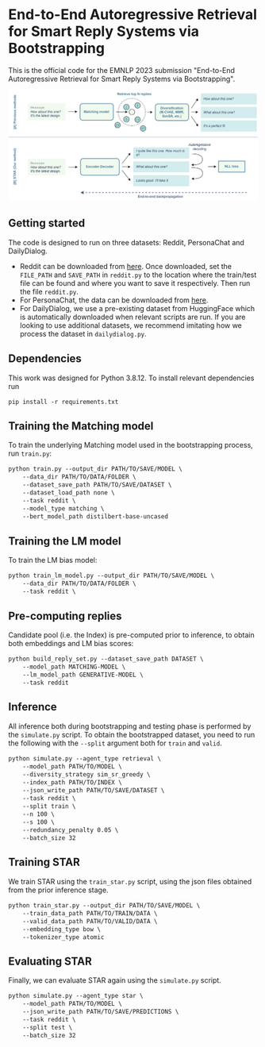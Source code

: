 # End-to-End Autoregressive Retrieval for Smart Reply Systems via Bootstrapping

This is the official code for the EMNLP 2023 submission "End-to-End Autoregressive Retrieval for Smart Reply Systems via
Bootstrapping".

![assets/t5v5.png](assets/t5v5.png)

## Getting started
The code is designed to run on three datasets: Reddit, PersonaChat and DailyDialog. 
* Reddit can be downloaded from [here](https://github.com/zhangmozhi/mrs). Once downloaded, set the `FILE_PATH` and `SAVE_PATH` in `reddit.py` to the location where the train/test file can be found and where you want to save it respectively. Then run the file `reddit.py`. 
* For PersonaChat, the data can be downloaded from [here](https://drive.google.com/open?id=1gNyVL5pSMO6DnTIlA9ORNIrd2zm8f3QH).
* For DailyDialog, we use a pre-existing dataset from HuggingFace which is automatically downloaded when relevant scripts are run. If you are looking to use additional datasets, we recommend imitating how we process the dataset in `dailydialog.py`.

## Dependencies
This work was designed for Python 3.8.12. To install relevant dependencies run
```
pip install -r requirements.txt
```

## Training the Matching model
To train the underlying Matching model used in the bootstrapping process, run `train.py`:
```
python train.py --output_dir PATH/TO/SAVE/MODEL \
    --data_dir PATH/TO/DATA/FOLDER \
    --dataset_save_path PATH/TO/SAVE/DATASET \
    --dataset_load_path none \
    --task reddit \
    --model_type matching \
    --bert_model_path distilbert-base-uncased
```

## Training the LM model
To train the LM bias model:
```
python train_lm_model.py --output_dir PATH/TO/SAVE/MODEL \
    --data_dir PATH/TO/DATA/FOLDER \
    --task reddit \
```

## Pre-computing replies
Candidate pool (i.e. the Index) is pre-computed prior to inference, to obtain both embeddings and LM bias scores:
```
python build_reply_set.py --dataset_save_path DATASET \
    --model_path MATCHING-MODEL \
    --lm_model_path GENERATIVE-MODEL \
    --task reddit
```

## Inference
All inference both during bootstrapping and testing phase is performed by the `simulate.py` script. To obtain the bootstrapped dataset, you need to run the following with the `--split` argument both for `train` and `valid`.
```
python simulate.py --agent_type retrieval \
    --model_path PATH/TO/MODEL \
    --diversity_strategy sim_sr_greedy \
    --index_path PATH/TO/INDEX \
    --json_write_path PATH/TO/SAVE/DATASET \
    --task reddit \
    --split train \
    --n 100 \
    --s 100 \
    --redundancy_penalty 0.05 \
    --batch_size 32
```

## Training STAR
We train STAR using the `train_star.py` script, using the json files obtained from the prior inference stage.
```
python train_star.py --output_dir PATH/TO/SAVE/MODEL \
    --train_data_path PATH/TO/TRAIN/DATA \
    --valid_data_path PATH/TO/VALID/DATA \
    --embedding_type bow \
    --tokenizer_type atomic
```

## Evaluating STAR
Finally, we can evaluate STAR again using the `simulate.py` script.
```
python simulate.py --agent_type star \
    --model_path PATH/TO/MODEL \
    --json_write_path PATH/TO/SAVE/PREDICTIONS \
    --task reddit \
    --split test \
    --batch_size 32
```
